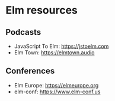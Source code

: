 # Elm resources

## Podcasts

* JavaScript To Elm: https://jstoelm.com
* Elm Town: https://elmtown.audio

## Conferences

* Elm Europe: https://elmeurope.org
* elm-conf: https://www.elm-conf.us
